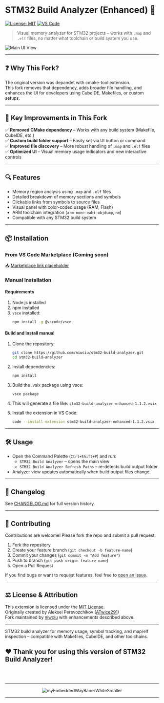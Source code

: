 # STM32 Build Analyzer (Enhanced) 🚀  
[![License: MIT](https://img.shields.io/badge/license-MIT-green.svg)](LICENSE)
[![VS Code](https://img.shields.io/badge/VS%20Code-Extension-blue?logo=visualstudiocode)](#)

> Visual memory analyzer for STM32 projects – works with `.map` and `.elf` files, no matter what toolchain or build system you use.

![Main UI View](images/2.JPG)

---

## ❓ Why This Fork?

The original version was depandet with cmake-tool extension.  
This fork removes that dependency, adds broader file handling, and enhances the UI for developers using CubeIDE, Makefiles, or custom setups.

---

## 🚀 Key Improvements in This Fork

✅ **Removed CMake dependency** – Works with any build system (Makefile, CubeIDE, etc.)  
✅ **Custom build folder support** – Easily set via UI button or command  
✅ **Improved file discovery** – More robust handling of `.map` and `.elf` files  
✅ **Optimized UI** – Visual memory usage indicators and new interactive controls  

---

## 🔍 Features

- Memory region analysis using `.map` and `.elf` files
- Detailed breakdown of memory sections and symbols
- Clickable links from symbols to source files
- Visual panel with color-coded usage (RAM, Flash)
- ARM toolchain integration (`arm-none-eabi-objdump`, `nm`)
- Compatible with any STM32 build system

---

## 📦 Installation

### From VS Code Marketplace (Coming soon)

📥 [Marketplace link placeholder](https://marketplace.visualstudio.com/items?itemName=niwciu.stm32-build-analyzer-enhanced#)

### Manual Installation

#### Requirements

1. Node.js installed  
2. npm installed  
3. `vsce` installed:
   ```bash
   npm install -g @vscode/vsce
   ```

#### Build and Install manual
1. Clone the repository:
   ```bash
   git clone https://github.com/niwciu/stm32-build-analyzer.git
   cd stm32-build-analyzer
   ```
2. Install dependencies:
   ```bash
   npm install
   ```
3. Build the .vsix package using vsce:
   ```bash
   vsce package
   ```
4. This will generate a file like: `stm32-build-analyzer-enhanced-1.1.2.vsix`

5. Install the extension in VS Code: 
   ```bash
   code --install-extension stm32-build-analyzer-enhanced-1.1.2.vsix
   ```


---

## 🛠 Usage

- Open the Command Palette (`Ctrl+Shift+P`) and run:
  - `STM32 Build Analyzer` – opens the main view
  - `STM32 Build Analyzer Refresh Paths` – re-detects build output folder
- Analyzer view updates automatically when build output files change.

---

## 📜 Changelog

See [CHANGELOG.md](CHANGELOG.md) for full version history.

---

## 🤝 Contributing
 
Contributions are welcome! Please fork the repo and submit a pull request:

1. Fork the repository
2. Create your feature branch (`git checkout -b feature-name`)
3. Commit your changes (`git commit -m "Add feature"`)
4. Push to branch (`git push origin feature-name`)
5. Open a Pull Request

If you find bugs or want to request features, feel free to [open an issue](https://github.com/niwciu/stm32-build-analyzer/issues).


---

## ⚖️ License & Attribution

This extension is licensed under the [MIT License](LICENSE).  
Originally created by Aleksei Perevozchikov ([ATwice291](https://github.com/ATwice291))  
Fork maintained by [niwciu](https://github.com/niwciu) with enhancements described above.

---

<!-- SEO note -->
STM32 build analyzer for memory usage, symbol tracking, and map/elf inspection – compatible with Makefiles, CubeIDE, and other toolchains.

## ❤️ Thank you for using this version of STM32 Build Analyzer!

</br></br>
<div align="center">

***

![myEmbeddedWayBanerWhiteSmaller](https://github.com/user-attachments/assets/f4825882-e285-4e02-a75c-68fc86ff5716)
***
</div>